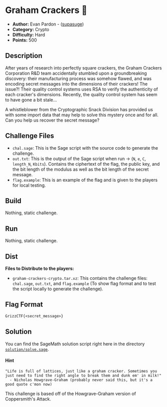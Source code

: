 # Graham Crackers 🍘
- **Author:** Evan Pardon - ([supasuge](https://github.com/supasuge))
- **Category:** Crypto
- **Difficulty:** Hard
- **Points:** 500

## Description

After years of research into perfectly square crackers, the Graham Crackers Corporation R&D team accidentally stumbled upon a groundbreaking discovery: their manufacturing process was somehow flawed, and was encoding secret messages into the dimensions of their crackers! The issue?! Their quality control systems uses RSA to verify the authenticity of each cracker's dimensions. Recently, the quality control system has seem to have gone a bit stale...

A whistleblower from the Cryptographic Snack Division has provided us with some import data that may help to solve this mystery once and for all. Can you help us recover the secret message?

## Challenge Files

- `chal.sage`: This is the Sage script with the source code to generate the challenge.
- `out.txt`: This is the output of the Sage script when run -> (`N`, `e`, `C`, `length_N`, `Kbits`). Contains the ciphertext of the flag, the public key, and the bit length of the modulus as well as the bit length of the secret message.
- `flag.example`: This is an example of the flag and is given to the players for local testing.

## Build

Nothing, static challenge.

## Run

Nothing, static challenge.

## Dist

**Files to Distribute to the players:**
- `graham-crackers-crypto.tar.xz`: This contains the challenge files: `chal.sage`, `out.txt`, and `flag.example` (To show flag format and to test the script locally to generate the challenge).

## Flag Format
```txt
GrizzCTF{<secret_message>}
```

## Solution

You can find the SageMath solution script right here in the directory [`solution/solve.sage`](../solution/solve.sage).

#### Hint

```
"Life is full of lattices, just like a graham cracker. Sometimes you just need to find the right angle to break them and dunk em' in milk!"
  - Nicholas Howgrave-Graham (probably never said this, but it's a good quote c'mon now)
```

This challenge is based off of the Howgrave-Graham version of Coppersmith's Attack.

